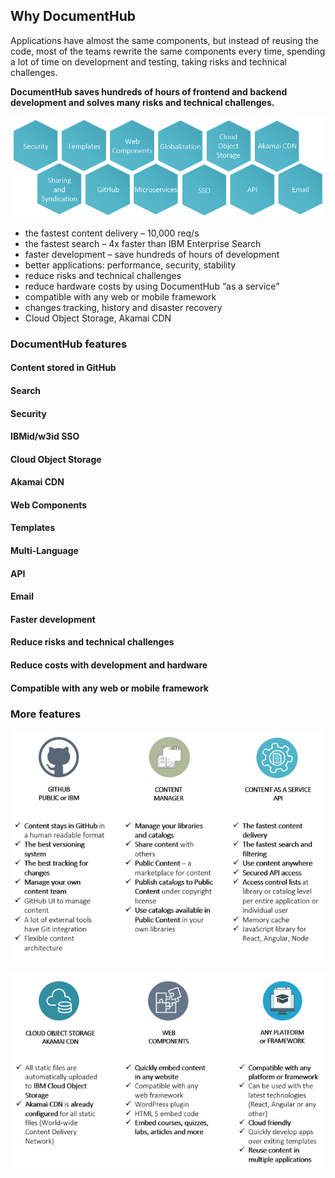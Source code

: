 ## Why DocumentHub

Applications have almost the same components, but instead of reusing the code, most of the teams rewrite the same components every time, spending a lot of time on development and testing, taking risks and technical challenges.

**DocumentHub saves hundreds of hours of frontend and backend development and solves many risks and technical challenges.**


![Why DocumentHub](_attachments/features1.png)

- the fastest content delivery – 10,000 req/s
- the fastest search – 4x faster than IBM Enterprise Search
- faster development – save hundreds of hours of development
- better applications: performance, security, stability
- reduce risks and technical challenges
- reduce hardware costs by using DocumentHub “as a service”
- compatible with any web or mobile framework
- changes tracking, history and disaster recovery
- Cloud Object Storage, Akamai CDN

### DocumentHub features

#### Content stored in GitHub

#### Search

#### Security

#### IBMid/w3id SSO

#### Cloud Object Storage

#### Akamai CDN

#### Web Components

#### Templates

#### Multi-Language

#### API

#### Email

#### Faster development

#### Reduce risks and technical challenges

#### Reduce costs with development and hardware

#### Compatible with any web or mobile framework



### More features

![Why DocumentHub](_attachments/why2_.png)

![Why DocumentHub](_attachments/why3_.png)


